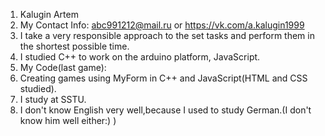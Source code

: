 1. Kalugin Artem
2. My Contact Info: abc991212@mail.ru or https://vk.com/a.kalugin1999
3. I take a very responsible approach to the set tasks and perform them in the shortest possible time.
4. I studied C++ to work on the arduino platform, JavaScript.
5. My Code(last game):
6. Creating games using MyForm in C++ and JavaScript(HTML and CSS studied).
7. I study at SSTU.
8. I don't know English very well,because I used to study German.(I don't know him well either:) )
